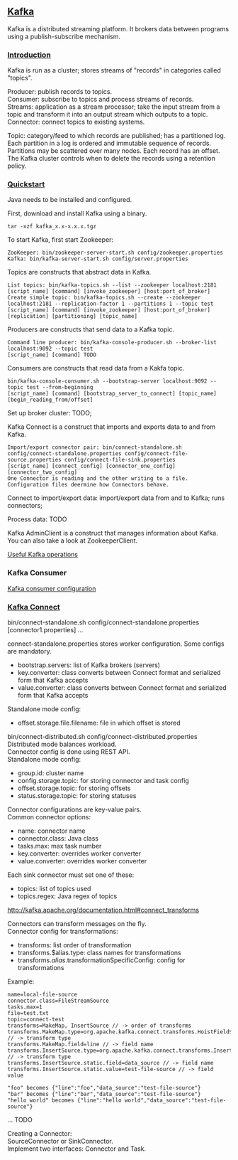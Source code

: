 ## [Kafka](https://kafka.apache.org/)

Kafka is a distributed streaming platform. It brokers data between programs using a publish-subscribe mechanism. 

### [Introduction](http://kafka.apache.org/intro)

Kafka is run as a cluster; stores streams of "records" in categories called "topics".

Producer: publish records to topics.  
Consumer: subscribe to topics and process streams of records.  
Streams: application as a stream processor; take the input stream from a topic and transform it into an output stream which outputs to a topic.  
Connector: connect topics to existing systems.  

Topic: category/feed to which records are published; has a partitioned log.  
Each partition in a log is ordered and immutable sequence of records. Partitions may be scattered over many nodes. Each record has an offset. The Kafka cluster controls when to delete the records using a retention policy.  

### [Quickstart](http://kafka.apache.org/quickstart)

Java needs to be installed and configured.

First, download and install Kafka using a binary.
```
tar -xzf kafka_x.x-x.x.x.tgz
```

To start Kafka, first start Zookeeper:  
```
ZooKeeper: bin/zookeeper-server-start.sh config/zookeeper.properties
Kafka: bin/kafka-server-start.sh config/server.properties
```

Topics are constructs that abstract data in Kafka.
```
List topics: bin/kafka-topics.sh --list --zookeeper localhost:2181
[script_name] [command] [invoke_zookeeper] [host:port_of_broker]
Create simple topic: bin/kafka-topics.sh --create --zookeeper localhost:2181 --replication-factor 1 --partitions 1 --topic test
[script_name] [command] [invoke_zookeeper] [host:port_of_broker] [replication] [partitioning] [topic_name]
```

Producers are constructs that send data to a Kafka topic.
```
Command line producer: bin/kafka-console-producer.sh --broker-list localhost:9092 --topic test
[script_name] [command] TODO
```

Consumers are constructs that read data from a Kakfa topic.
```
bin/kafka-console-consumer.sh --bootstrap-server localhost:9092 --topic test --from-beginning
[script_name] [command] [bootstrap_server_to_connect] [topic_name] [begin_reading_from/offset]
```

Set up broker cluster: TODO;

Kafka Connect is a construct that imports and exports data to and from Kafka.
```
Import/export connector pair: bin/connect-standalone.sh config/connect-standalone.properties config/connect-file-source.properties config/connect-file-sink.properties
[script_name] [connect_config] [connector_one_config] [connector_two_config]
One Connector is reading and the other writing to a file.
Configuration files deermine how Connectors behave.
```
Connect to import/export data: import/export data from and to Kafka; runs connectors; 

Process data: TODO

Kafka AdminClient is a construct that manages information about Kafka. You can also take a look at ZookeeperClient.  

[Useful Kafka operations](http://kafka.apache.org/documentation/#operations) 

### Kafka Consumer

[Kafka consumer configuration](http://kafka.apache.org/documentation/#consumerconfigs)

### [Kafka Connect](http://kafka.apache.org/documentation.html#connect)

bin/connect-standalone.sh config/connect-standalone.properties [connector1.properties] ...

connect-standalone.properties stores worker configuration. Some configs are mandatory.
* bootstrap.servers: list of Kafka brokers (servers)
* key.converter: class converts between Connect format and serialized form that Kafka accepts
* value.converter: class converts between Connect format and serialized form that Kafka accepts

Standalone mode config:
* offset.storage.file.filename: file in which offset is stored

bin/connect-distributed.sh config/connect-distributed.properties  
Distributed mode balances workload.  
Connector config is done using REST API.  
Standalone mode config:
* group.id: cluster name
* config.storage.topic: for storing connector and task config
* offset.storage.topic: for storing offsets
* status.storage.topic: for storing statuses

Connector configurations are key-value pairs.  
Common connector options:
* name: connector name
* connector.class: Java class
* tasks.max: max task number
* key.converter: overrides worker converter
* value.converter: overrides worker converter

Each sink connector must set one of these:
* topics: list of topics used
* topics.regex: Java regex of topics

http://kafka.apache.org/documentation.html#connect_transforms

Connectors can transform messages on the fly.  
Connector config for transformations:
* transforms: list order of transformation
* transforms.$alias.type: class names for transformations
* transforms.$alias.$transformationSpecificConfig: config for transformations

Example:
```
name=local-file-source
connector.class=FileStreamSource
tasks.max=1
file=test.txt
topic=connect-test
transforms=MakeMap, InsertSource // -> order of transforms
transforms.MakeMap.type=org.apache.kafka.connect.transforms.HoistField$Value // -> transform type
transforms.MakeMap.field=line // -> field name
transforms.InsertSource.type=org.apache.kafka.connect.transforms.InsertField$Value // -> transform type
transforms.InsertSource.static.field=data_source // -> field name
transforms.InsertSource.static.value=test-file-source // -> field value

"foo" becomes {"line":"foo","data_source":"test-file-source"}
"bar" becomes {"line":"bar","data_source":"test-file-source"}
"hello world" becomes {"line":"hello world","data_source":"test-file-source"}
```

... TODO

Creating a Connector:  
SourceConnector or SinkConnector.  
Implement two interfaces: Connector and Task.  
